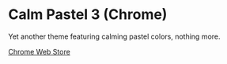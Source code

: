 # Calm Pastel 3 (Chrome)
Yet another theme featuring calming pastel colors, nothing more.

[Chrome Web Store](https://chrome.google.com/webstore/detail/calm-pastel-3/hjmmkmmknkbcikfihlbgimikfmjmdaoi)
